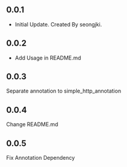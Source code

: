 ## 0.0.1
- Initial Update. Created By seongjki.

## 0.0.2
- Add Usage in README.md

## 0.0.3 
Separate annotation to simple_http_annotation

## 0.0.4
Change README.md

## 0.0.5
Fix Annotation Dependency